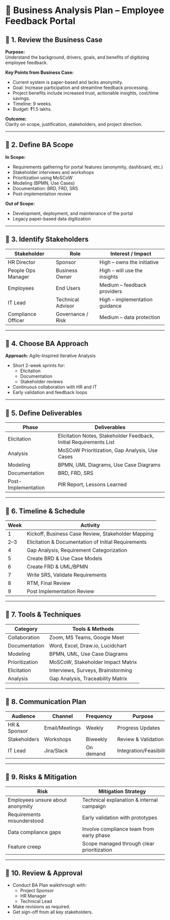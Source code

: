 # 📘 Business Analysis Plan – Employee Feedback Portal

## 🔹 1. Review the Business Case

**Purpose:**  
Understand the background, drivers, goals, and benefits of digitizing employee feedback.

**Key Points from Business Case:**
- Current system is paper-based and lacks anonymity.
- Goal: Increase participation and streamline feedback processing.
- Project benefits include increased trust, actionable insights, cost/time savings.
- Timeline: 9 weeks.
- Budget: ₹1.5 lakhs.

**Outcome:**  
Clarity on scope, justification, stakeholders, and project direction.

---

## 🔹 2. Define BA Scope

**In Scope:**
- Requirements gathering for portal features (anonymity, dashboard, etc.)
- Stakeholder interviews and workshops
- Prioritization using MoSCoW
- Modeling (BPMN, Use Cases)
- Documentation: BRD, FRD, SRS
- Post-implementation review

**Out of Scope:**
- Development, deployment, and maintenance of the portal
- Legacy paper-based data digitization

---

## 🔹 3. Identify Stakeholders

| Stakeholder        | Role              | Interest / Impact                 |
|--------------------|-------------------|----------------------------------|
| HR Director        | Sponsor           | High – owns the initiative       |
| People Ops Manager | Business Owner    | High – will use the insights     |
| Employees          | End Users         | Medium – feedback providers      |
| IT Lead            | Technical Advisor | High – implementation guidance   |
| Compliance Officer | Governance / Risk | Medium – data protection         |

---

## 🔹 4. Choose BA Approach

**Approach:** Agile-Inspired Iterative Analysis
- Short 2-week sprints for:
  - Elicitation
  - Documentation
  - Stakeholder reviews
- Continuous collaboration with HR and IT
- Early validation and feedback loops

---

## 🔹 5. Define Deliverables

| Phase              | Deliverables                                         |
|--------------------|------------------------------------------------------|
| Elicitation        | Elicitation Notes, Stakeholder Feedback, Initial Requirements List |
| Analysis           | MoSCoW Prioritization, Gap Analysis, Use Cases      |
| Modeling           | BPMN, UML Diagrams, Use Case Diagrams               |
| Documentation      | BRD, FRD, SRS                                        |
| Post-Implementation| PIR Report, Lessons Learned                         |

---

## 🔹 6. Timeline & Schedule

| Week | Activity                                             |
|------|------------------------------------------------------|
| 1    | Kickoff, Business Case Review, Stakeholder Mapping   |
| 2–3  | Elicitation & Documentation of Initial Requirements  |
| 4    | Gap Analysis, Requirement Categorization             |
| 5    | Create BRD & Use Case Models                         |
| 6    | Create FRD & UML/BPMN                                |
| 7    | Write SRS, Validate Requirements                     |
| 8    | RTM, Final Review                                    |
| 9    | Post Implementation Review                           |

---

## 🔹 7. Tools & Techniques

| Category       | Tools & Methods                            |
|----------------|---------------------------------------------|
| Collaboration  | Zoom, MS Teams, Google Meet                 |
| Documentation  | Word, Excel, Draw.io, Lucidchart            |
| Modeling       | BPMN, UML, Use Case Diagrams                |
| Prioritization | MoSCoW, Stakeholder Impact Matrix           |
| Elicitation    | Interviews, Surveys, Brainstorming          |
| Analysis       | Gap Analysis, Traceability Matrix           |

---

## 🔹 8. Communication Plan

| Audience      | Channel       | Frequency | Purpose             |
|---------------|---------------|-----------|---------------------|
| HR & Sponsor  | Email/Meetings| Weekly    | Progress Updates    |
| Stakeholders  | Workshops     | Biweekly  | Review & Validation |
| IT Lead       | Jira/Slack    | On demand | Integration/Feasibility |

---

## 🔹 9. Risks & Mitigation

| Risk                             | Mitigation Strategy                         |
|----------------------------------|----------------------------------------------|
| Employees unsure about anonymity | Technical explanation & internal campaign    |
| Requirements misunderstood       | Early validation with prototypes             |
| Data compliance gaps             | Involve compliance team from early phase     |
| Feature creep                    | Scope managed through clear prioritization   |

---

## 🔹 10. Review & Approval

- Conduct BA Plan walkthrough with:
  - Project Sponsor
  - HR Manager
  - Technical Lead
- Make revisions as required.
- Get sign-off from all key stakeholders.

